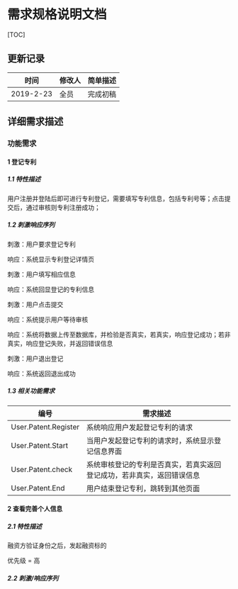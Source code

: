 # 需求规格说明文档

[TOC]

## 更新记录

| 时间      | 修改人 | 简单描述 |
| --------- | ------ | -------- |
| 2019-2-23 | 全员   | 完成初稿 |

## 详细需求描述

### 功能需求

#### 1 登记专利

##### 1.1 特性描述

用户注册并登陆后即可进行专利登记，需要填写专利信息，包括专利号等；点击提交后，通过审核则专利注册成功；

##### 1.2 刺激响应序列

刺激：用户要求登记专利

响应：系统显示专利登记详情页

刺激：用户填写相应信息

响应：系统回显登记的专利信息

刺激：用户点击提交

响应：系统提示用户等待审核

响应：系统将数据上传至数据库，并检验是否真实，若真实，响应登记成功；若非真实，响应登记失败，并返回错误信息

刺激：用户退出登记

响应：系统返回退出成功

##### 1.3 相关功能需求

|编号|需求描述|
|---------|----------|
|User.Patent.Register|系统响应用户发起登记专利的请求|
|User.Patent.Start|当用户发起登记专利的请求时，系统显示登记信息界面|
|User.Patent.check|系统审核登记的专利是否真实，若真实返回登记成功，若非真实，返回错误信息|
|User.Patent.End|用户结束登记专利，跳转到其他页面|

#### 2 查看完善个人信息

##### 2.1 特性描述

融资方验证身份之后，发起融资标的

优先级 = 高

##### 2.2 刺激/响应序列